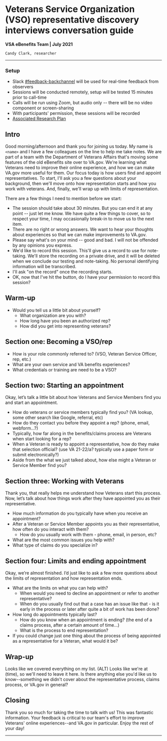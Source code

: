 # Veterans Service Organization (VSO) representative discovery interviews conversation guide
**VSA eBenefits Team | July 2021**

`Candy Clark, researcher`

---

### Setup
- Slack [#feedback-backchannel](https://dsva.slack.com/channels/feedback-backchannel) will be used for real-time feedback from observers
- Sessions will be conducted remotely, setup will be tested 15 minutes prior to call-time
- Calls will be run using Zoom, but audio only -- there will be no video component or screen-sharing
- With participants' permission, these sessions will be recorded
- [Associated Research Plan](https://github.com/department-of-veterans-affairs/va.gov-team/blob/master/teams/vsa/teams/ebenefits/features/view-update-POA/research-design/vso-discovery-interviews/vso-interviews-research-plan.md)

## Intro
Good morning/afternoon and thank you for joining us today. My name is `<name>` and I have a few colleagues on the line to help me take notes. We are part of a team with the Department of Veterans Affairs that's moving some features of the old eBenefits site over to VA.gov. We're learning what Veterans need to improve their online experience, and how we can make VA.gov more useful for them. Our focus today is how users find and appoint representatives. To start, I'll ask you a few questions about your background, then we'll move onto how representation starts and how you work with veterans. And, finally, we'll wrap up with limits of representation.

There are a few things I need to mention before we start:
- The session should take about 30 minutes. But you can end it at any point -- just let me know. We have quite a few things to cover, so to respect your time, I may occasionally break-in to move us to the next item.
- There are no right or wrong answers. We want to hear your thoughts about experiences so that we can make improvements to VA.gov.
- Please say what's on your mind -- good and bad. I will not be offended by any opinions you express.
- We'd like to record this session. This'll give us a record to use for note-taking. We'll store the recording on a private drive, and it will be deleted when we conclude our testing and note-taking. No personal identifying information will be transcribed.
- I'll ask "on the record" once the recording starts.
- OK, now that I've hit the button, do I have your permission to record this session?

## Warm-up
- Would you tell us a little bit about yourself? 
  - What organization are you with?
  - How long have you been an authorized rep?
  - How did you get into representing veterans?

## Section one: Becoming a VSO/rep
- How is your role commonly referred to? (VSO, Veteran Service Officer, rep, etc.)
- What are your own service and VA benefits experiences?
- What credentials or training are need to be a VSO?

## Section two: Starting an appointment
Okay, let’s talk a little bit about how Veterans and Service Members find you and start an appointment.
- How do veterans or service members typically find you? (VA lookup, some other search like Google, referral, etc)
- How do they contact you before they appoint a rep? (phone, email, webform…?)
- Typically, how far along in the benefits/claims process are Veterans when start looking for a rep? 
- When a Veteran is ready to appoint a representative, how do they make that selection official? (use VA 21-22/a? typically use a paper form or submit electronically?)
- Aside from the what we just talked about, how else might a Veteran or Service Member find you?

 
## Section three: Working with Veterans
Thank you, that really helps me understand how Veterans start this process. Now, let’s talk about how things work after they have appointed you as their representative. 
- How much information do you typically have when you receive an appointment?
- After a Veteran or Service Member appoints you as their representative, how often do you interact with them?
  - How do you usually work with them - phone, email, in person, etc?
- What are the most common issues you help with?
- What type of claims do you specialize in?

## Section four: Limits and ending appointment
Okay, we’re almost finished. I’d just like to ask a few more questions about the limits of representation and how representation ends.
- What are the limits on what you can help with? 
  - When would you need to decline an appointment or refer to another representative?
  - When do you usually find out that a case has an issue like that - is it early in the process or later after quite a bit of work has been done?
- How long do appointments typically last?
  - How do you know when an appointment is ending? (the end of a claims process, after a certain amount of time…)
  - What is the process to end representation?
- If you could change just one thing about the process of being appointed as a representative for a Veteran, what would it be?

## Wrap-up
Looks like we covered everything on my list. (ALT) Looks like we're at (time), so we'll need to leave it here. Is there anything else you'd like us to know--something we didn't cover about the representative process, claims process, or VA.gov in general?

## Closing
Thank you so much for taking the time to talk with us! This was fantastic information. Your feedback is critical to our team's effort to improve Veterans' online experiences--and VA.gov in particular. Enjoy the rest of your day!

---
